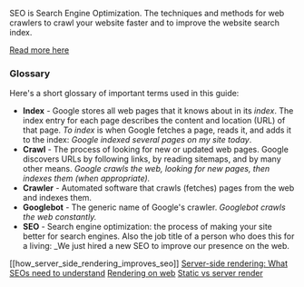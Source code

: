 SEO is Search Engine Optimization.
The techniques and methods for web crawlers to crawl your website faster and to improve the website search index.

[Read more here](https://developers.google.com/search/docs/beginner/seo-starter-guide)

### Glossary

Here's a short glossary of important terms used in this guide:

-   **Index** - Google stores all web pages that it knows about in its _index_. The index entry for each page describes the content and location (URL) of that page. _To index_ is when Google fetches a page, reads it, and adds it to the index: _Google indexed several pages on my site today_.
-   **Crawl** - The process of looking for new or updated web pages. Google discovers URLs by following links, by reading sitemaps, and by many other means. _Google crawls the web, looking for new pages, then indexes them (when appropriate)._
-   **Crawler** - Automated software that crawls (fetches) pages from the web and indexes them.
-   **Googlebot** - The generic name of Google's crawler. _Googlebot crawls the web constantly._
-   **SEO** - Search engine optimization: the process of making your site better for search engines. Also the job title of a person who does this for a living: _We just hired a new SEO to improve our presence on the web.


[[how_server_side_rendering_improves_seo]]
[Server-side rendering: What SEOs need to understand](https://searchengineland.com/server-side-rendering-what-seos-need-to-understand-346296)
[Rendering on web](https://web.dev/rendering-on-the-web/)
[Static vs server render](https://frontarm.com/james-k-nelson/static-vs-server-rendering/)